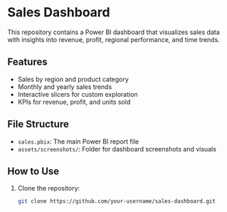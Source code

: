 # Sales Dashboard

This repository contains a Power BI dashboard that visualizes sales data with insights into revenue, profit, regional performance, and time trends.

## Features

- Sales by region and product category
- Monthly and yearly sales trends
- Interactive slicers for custom exploration
- KPIs for revenue, profit, and units sold

## File Structure

- `sales.pbix`: The main Power BI report file
- `assets/screenshots/`: Folder for dashboard screenshots and visuals

## How to Use

1. Clone the repository:
   ```bash
   git clone https://github.com/your-username/sales-dashboard.git
